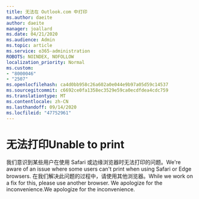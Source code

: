 ```yaml
---
title: 无法在 Outlook.com 中打印
ms.author: daeite
author: daeite
manager: joallard
ms.date: 04/21/2020
ms.audience: Admin
ms.topic: article
ms.service: o365-administration
ROBOTS: NOINDEX, NOFOLLOW
localization_priority: Normal
ms.custom:
- "8000046"
- "2507"
ms.openlocfilehash: ca4d0bb958c26a602a0e044e9b97a05d59c14537
ms.sourcegitcommit: c6692ce0fa1358ec3529e59ca0ecdfdea4cdc759
ms.translationtype: MT
ms.contentlocale: zh-CN
ms.lasthandoff: 09/14/2020
ms.locfileid: "47752961"
---
```

# <a name="unable-to-print"></a><span data-ttu-id="d00cd-102">无法打印</span><span class="sxs-lookup"><span data-stu-id="d00cd-102">Unable to print</span></span>

<span data-ttu-id="d00cd-103">我们意识到某些用户在使用 Safari 或边缘浏览器时无法打印的问题。</span><span class="sxs-lookup"><span data-stu-id="d00cd-103">We're aware of an issue where some users can't print when using Safari or Edge browsers.</span></span> <span data-ttu-id="d00cd-104">在我们解决此问题的过程中，请使用其他浏览器。</span><span class="sxs-lookup"><span data-stu-id="d00cd-104">While we work on a fix for this, please use another browser.</span></span> <span data-ttu-id="d00cd-105">We apologize for the inconvenience.</span><span class="sxs-lookup"><span data-stu-id="d00cd-105">We apologize for the inconvenience.</span></span>